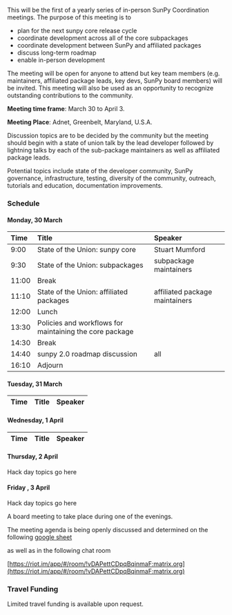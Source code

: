 
This will be the first of a yearly series of in-person SunPy Coordination meetings. The purpose of this meeting is to 
* plan for the next sunpy core release cycle
* coordinate development across all of the core subpackages
* coordinate development between SunPy and affiliated packages
* discuss long-term roadmap
* enable in-person development

The meeting will be open for anyone to attend but key team members (e.g. maintainers, affiliated package leads, key devs, SunPy board members) will be invited. This meeting will also be used as an opportunity to recognize outstanding contributions to the community.

**Meeting time frame**: March 30 to April 3.

**Meeting Place**: Adnet, Greenbelt, Maryland, U.S.A.

Discussion topics are to be decided by the community but the meeting should begin with a state of union talk by the lead developer followed by lightning talks by each of the sub-package maintainers as well as affiliated package leads.

Potential topics include state of the developer community, SunPy governance, infrastructure, testing, diversity of the community, outreach, tutorials and education, documentation improvements.

### Schedule

#### Monday, 30 March

| Time | Title | Speaker |
|:-----|:------|:--------|
| 9:00 | State of the Union: sunpy core | Stuart Mumford |
| 9:30 | State of the Union: subpackages | subpackage maintainers |
| 11:00 | Break | |
| 11:10 | State of the Union: affiliated packages | affiliated package maintainers |
| 12:00 | Lunch | |
| 13:30 | Policies and workflows for maintaining the core package | |
| 14:30 | Break | |
| 14:40 | sunpy 2.0 roadmap discussion | all |
| 16:10 | Adjourn | |

#### Tuesday, 31 March

| Time | Title | Speaker |
|:-----|:------|:--------|


#### Wednesday, 1 April

| Time | Title | Speaker |
|:-----|:------|:--------|


#### Thursday, 2 April

Hack day topics go here

#### Friday , 3 April

Hack day topics go here

A board meeting to take place during one of the evenings.

The meeting agenda is being openly discussed and determined on the following [google sheet](https://docs.google.com/spreadsheets/d/19n1qnlu04BmRbvDP718mxWlg5UBYbFFY0QkNm720uFg/edit?usp=sharing)

as well as in the following chat room

[https://riot.im/app/#/room/!vDAPettCDpqBqinmaF:matrix.org](https://riot.im/app/#/room/!vDAPettCDpqBqinmaF:matrix.org)

### Travel Funding
Limited travel funding is available upon request.

